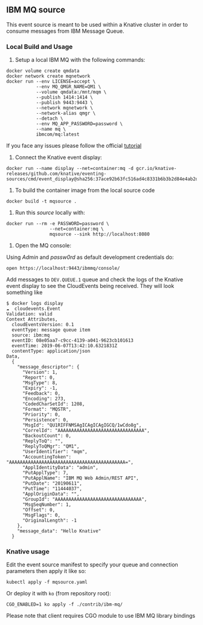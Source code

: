 ## IBM MQ source

This event source is meant to be used within a Knative cluster in order to consume messages from IBM Message Queue.

### Local Build and Usage

1. Setup a local IBM MQ with the following commands:

```shell
docker volume create qmdata
docker network create mqnetwork
docker run --env LICENSE=accept \
           --env MQ_QMGR_NAME=QM1 \
           --volume qmdata:/mnt/mqm \
           --publish 1414:1414 \
           --publish 9443:9443 \
           --network mqnetwork \
           --network-alias qmgr \
           --detach \
           --env MQ_APP_PASSWORD=password \
           --name mq \
           ibmcom/mq:latest
```

If you face any issues please follow the official [tutorial](https://developer.ibm.com/messaging/learn-mq/mq-tutorials/mq-connect-to-queue-manager/#docker)

1. Connect the Knative event display:

```shell
docker run --name display --net=container:mq -d gcr.io/knative-releases/github.com/knative/eventing-sources/cmd/event_display@sha256:37ace92b63fc516ad4c8331b6b3b2d84e4ab2d8ba898e387c0b6f68f0e3081c4
```

1. To build the container image from the local source code

```shell
docker build -t mqsource .
```

1. Run this _source_ locally with:

```shell
docker run --rm -e PASSWORD=password \
                --net=container:mq \
                mqsource --sink http://localhost:8080
```

1. Open the MQ console:

Using _Admin_ and _passw0rd_ as default development credentials do:

`open https://localhost:9443/ibmmq/console/` 

Add messages to `DEV.QUEUE.1` queue and check the logs of the Knative event display to see the CloudEvents being received. They will look something like

```
$ docker logs display
☁️  cloudevents.Event
Validation: valid
Context Attributes,
  cloudEventsVersion: 0.1
  eventType: message queue item
  source: ibm:mq
  eventID: 08e05aa7-c9cc-4139-a041-9623cb101613
  eventTime: 2019-06-07T13:42:10.6321831Z
  contentType: application/json
Data,
  {
    "message_descriptor": {
      "Version": 1,
      "Report": 0,
      "MsgType": 8,
      "Expiry": -1,
      "Feedback": 0,
      "Encoding": 273,
      "CodedCharSetId": 1208,
      "Format": "MQSTR",
      "Priority": 0,
      "Persistence": 0,
      "MsgId": "QU1RIFFNMSAgICAgICAgIGCQ/1wCdo8g",
      "CorrelId": "AAAAAAAAAAAAAAAAAAAAAAAAAAAAAAAA",
      "BackoutCount": 0,
      "ReplyToQ": "",
      "ReplyToQMgr": "QM1",
      "UserIdentifier": "mqm",
      "AccountingToken": "AAAAAAAAAAAAAAAAAAAAAAAAAAAAAAAAAAAAAAAAAAA=",
      "ApplIdentityData": "admin",
      "PutApplType": 7,
      "PutApplName": "IBM MQ Web Admin/REST API",
      "PutDate": "20190611",
      "PutTime": "11444037",
      "ApplOriginData": "",
      "GroupId": "AAAAAAAAAAAAAAAAAAAAAAAAAAAAAAAA",
      "MsgSeqNumber": 1,
      "Offset": 0,
      "MsgFlags": 0,
      "OriginalLength": -1
    },
    "message_data": "Hello Knative"
  }
```

### Knative usage

Edit the event source manifest to specify your queue and connection parameters then apply it like so:

```
kubectl apply -f mqsource.yaml
```

Or deploy it with `ko` (from repository root):

```
CGO_ENABLED=1 ko apply -f ./contrib/ibm-mq/
```

Please note that client requires CGO module to use IBM MQ library bindings 